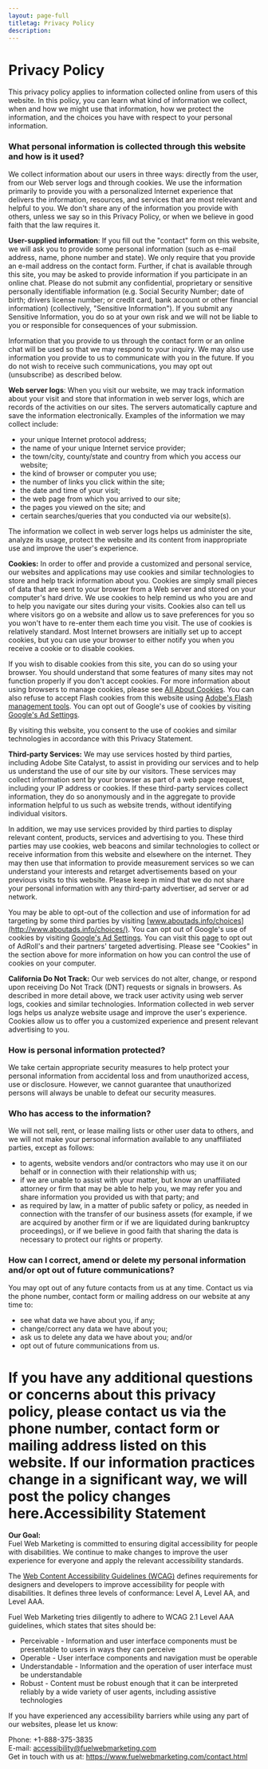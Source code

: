 ```yaml
---
layout: page-full
titletag: Privacy Policy
description: 
---
```


Privacy Policy
==============

This privacy policy applies to information collected online from users of this website. In this policy, you can learn what kind of information we collect, when and how we might use that information, how we protect the information, and the choices you have with respect to your personal information.

### What personal information is collected through this website and how is it used?

We collect information about our users in three ways: directly from the user, from our Web server logs and through cookies. We use the information primarily to provide you with a personalized Internet experience that delivers the information, resources, and services that are most relevant and helpful to you. We don't share any of the information you provide with others, unless we say so in this Privacy Policy, or when we believe in good faith that the law requires it.

**User-supplied information**: If you fill out the "contact" form on this website, we will ask you to provide some personal information (such as e-mail address, name, phone number and state). We only require that you provide an e-mail address on the contact form. Further, if chat is available through this site, you may be asked to provide information if you participate in an online chat. Please do not submit any confidential, proprietary or sensitive personally identifiable information (e.g. Social Security Number; date of birth; drivers license number; or credit card, bank account or other financial information) (collectively, "Sensitive Information"). If you submit any Sensitive Information, you do so at your own risk and we will not be liable to you or responsible for consequences of your submission.

Information that you provide to us through the contact form or an online chat will be used so that we may respond to your inquiry. We may also use information you provide to us to communicate with you in the future. If you do not wish to receive such communications, you may opt out (unsubscribe) as described below.

**Web server logs**: When you visit our website, we may track information about your visit and store that information in web server logs, which are records of the activities on our sites. The servers automatically capture and save the information electronically. Examples of the information we may collect include:

-   your unique Internet protocol address;
-   the name of your unique Internet service provider;
-   the town/city, county/state and country from which you access our website;
-   the kind of browser or computer you use;
-   the number of links you click within the site;
-   the date and time of your visit;
-   the web page from which you arrived to our site;
-   the pages you viewed on the site; and
-   certain searches/queries that you conducted via our website(s).

The information we collect in web server logs helps us administer the site, analyze its usage, protect the website and its content from inappropriate use and improve the user's experience.

**Cookies:** In order to offer and provide a customized and personal service, our websites and applications may use cookies and similar technologies to store and help track information about you. Cookies are simply small pieces of data that are sent to your browser from a Web server and stored on your computer's hard drive. We use cookies to help remind us who you are and to help you navigate our sites during your visits. Cookies also can tell us where visitors go on a website and allow us to save preferences for you so you won't have to re-enter them each time you visit. The use of cookies is relatively standard. Most Internet browsers are initially set up to accept cookies, but you can use your browser to either notify you when you receive a cookie or to disable cookies.

If you wish to disable cookies from this site, you can do so using your browser. You should understand that some features of many sites may not function properly if you don't accept cookies. For more information about using browsers to manage cookies, please see [All About Cookies](http://www.allaboutcookies.org/manage-cookies/). You can also refuse to accept Flash cookies from this website using [Adobe's Flash management tools](http://www.adobe.com/devnet/security.html). You can opt out of Google's use of cookies by visiting [Google's Ad Settings](https://www.google.com/settings/ads).

By visiting this website, you consent to the use of cookies and similar technologies in accordance with this Privacy Statement.

**Third-party Services:** We may use services hosted by third parties, including Adobe Site Catalyst, to assist in providing our services and to help us understand the use of our site by our visitors. These services may collect information sent by your browser as part of a web page request, including your IP address or cookies. If these third-party services collect information, they do so anonymously and in the aggregate to provide information helpful to us such as website trends, without identifying individual visitors.

In addition, we may use services provided by third parties to display relevant content, products, services and advertising to you. These third parties may use cookies, web beacons and similar technologies to collect or receive information from this website and elsewhere on the internet. They may then use that information to provide measurement services so we can understand your interests and retarget advertisements based on your previous visits to this website. Please keep in mind that we do not share your personal information with any third-party advertiser, ad server or ad network.

You may be able to opt-out of the collection and use of information for ad targeting by some third parties by visiting [www.aboutads.info/choices](http://www.aboutads.info/choices/). You can opt out of Google's use of cookies by visiting [Google's Ad Settings](https://www.google.com/settings/ads). You can visit this [page](http://www.networkadvertising.org/choices/) to opt out of AdRoll's and their partners' targeted advertising. Please see "Cookies" in the section above for more information on how you can control the use of cookies on your computer.

**California Do Not Track:** Our web services do not alter, change, or respond upon receiving Do Not Track (DNT) requests or signals in browsers. As described in more detail above, we track user activity using web server logs, cookies and similar technologies. Information collected in web server logs helps us analyze website usage and improve the user's experience. Cookies allow us to offer you a customized experience and present relevant advertising to you.

### How is personal information protected?

We take certain appropriate security measures to help protect your personal information from accidental loss and from unauthorized access, use or disclosure. However, we cannot guarantee that unauthorized persons will always be unable to defeat our security measures.

### Who has access to the information?

We will not sell, rent, or lease mailing lists or other user data to others, and we will not make your personal information available to any unaffiliated parties, except as follows:

-   to agents, website vendors and/or contractors who may use it on our behalf or in connection with their relationship with us;
-   if we are unable to assist with your matter, but know an unaffiliated attorney or firm that may be able to help you, we may refer you and share information you provided us with that party; and
-   as required by law, in a matter of public safety or policy, as needed in connection with the transfer of our business assets (for example, if we are acquired by another firm or if we are liquidated during bankruptcy proceedings), or if we believe in good faith that sharing the data is necessary to protect our rights or property.

### How can I correct, amend or delete my personal information and/or opt out of future communications?

You may opt out of any future contacts from us at any time. Contact us via the phone number, contact form or mailing address on our website at any time to:

-   see what data we have about you, if any;
-   change/correct any data we have about you;
-   ask us to delete any data we have about you; and/or
-   opt out of future communications from us.

If you have any additional questions or concerns about this privacy policy, please contact us via the phone number, contact form or mailing address listed on this website. If our information practices change in a significant way, we will post the policy changes here.Accessibility Statement
=======================

**Our Goal:**\
Fuel Web Marketing is committed to ensuring digital accessibility for people with disabilities. We continue to make changes to improve the user experience for everyone and apply the relevant accessibility standards.

The [Web Content Accessibility Guidelines (WCAG)](https://www.w3.org/TR/WCAG21/) defines requirements for designers and developers to improve accessibility for people with disabilities. It defines three levels of conformance: Level A, Level AA, and Level AAA.

Fuel Web Marketing tries diligently to adhere to WCAG 2.1 Level AAA guidelines, which states that sites should be:

-   Perceivable - Information and user interface components must be presentable to users in ways they can perceive
-   Operable - User interface components and navigation must be operable
-   Understandable - Information and the operation of user interface must be understandable
-   Robust - Content must be robust enough that it can be interpreted reliably by a wide variety of user agents, including assistive technologies

If you have experienced any accessibility barriers while using any part of our websites, please let us know:

Phone: +1-888-375-3835\
E-mail: <accessibility@fuelwebmarketing.com>\
Get in touch with us at: <https://www.fuelwebmarketing.com/contact.html>

